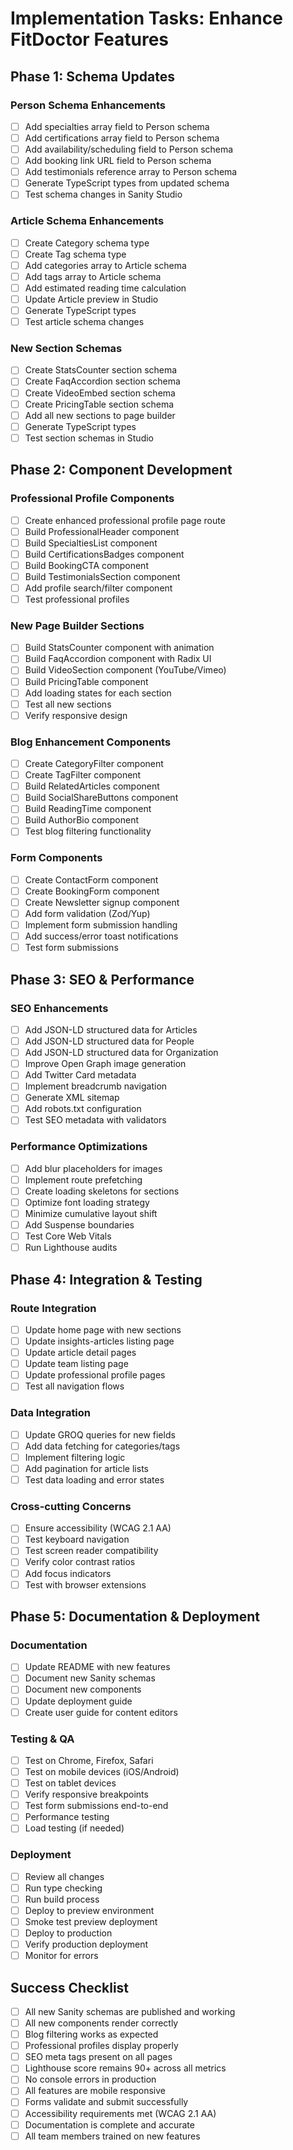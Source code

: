 # Implementation Tasks: Enhance FitDoctor Features

## Phase 1: Schema Updates

### Person Schema Enhancements
- [ ] Add specialties array field to Person schema
- [ ] Add certifications array field to Person schema
- [ ] Add availability/scheduling field to Person schema
- [ ] Add booking link URL field to Person schema
- [ ] Add testimonials reference array to Person schema
- [ ] Generate TypeScript types from updated schema
- [ ] Test schema changes in Sanity Studio

### Article Schema Enhancements
- [ ] Create Category schema type
- [ ] Create Tag schema type
- [ ] Add categories array to Article schema
- [ ] Add tags array to Article schema
- [ ] Add estimated reading time calculation
- [ ] Update Article preview in Studio
- [ ] Generate TypeScript types
- [ ] Test article schema changes

### New Section Schemas
- [ ] Create StatsCounter section schema
- [ ] Create FaqAccordion section schema
- [ ] Create VideoEmbed section schema
- [ ] Create PricingTable section schema
- [ ] Add all new sections to page builder
- [ ] Generate TypeScript types
- [ ] Test section schemas in Studio

## Phase 2: Component Development

### Professional Profile Components
- [ ] Create enhanced professional profile page route
- [ ] Build ProfessionalHeader component
- [ ] Build SpecialtiesList component
- [ ] Build CertificationsBadges component
- [ ] Build BookingCTA component
- [ ] Build TestimonialsSection component
- [ ] Add profile search/filter component
- [ ] Test professional profiles

### New Page Builder Sections
- [ ] Build StatsCounter component with animation
- [ ] Build FaqAccordion component with Radix UI
- [ ] Build VideoSection component (YouTube/Vimeo)
- [ ] Build PricingTable component
- [ ] Add loading states for each section
- [ ] Test all new sections
- [ ] Verify responsive design

### Blog Enhancement Components
- [ ] Create CategoryFilter component
- [ ] Create TagFilter component
- [ ] Build RelatedArticles component
- [ ] Build SocialShareButtons component
- [ ] Build ReadingTime component
- [ ] Build AuthorBio component
- [ ] Test blog filtering functionality

### Form Components
- [ ] Create ContactForm component
- [ ] Create BookingForm component
- [ ] Create Newsletter signup component
- [ ] Add form validation (Zod/Yup)
- [ ] Implement form submission handling
- [ ] Add success/error toast notifications
- [ ] Test form submissions

## Phase 3: SEO & Performance

### SEO Enhancements
- [ ] Add JSON-LD structured data for Articles
- [ ] Add JSON-LD structured data for People
- [ ] Add JSON-LD structured data for Organization
- [ ] Improve Open Graph image generation
- [ ] Add Twitter Card metadata
- [ ] Implement breadcrumb navigation
- [ ] Generate XML sitemap
- [ ] Add robots.txt configuration
- [ ] Test SEO metadata with validators

### Performance Optimizations
- [ ] Add blur placeholders for images
- [ ] Implement route prefetching
- [ ] Create loading skeletons for sections
- [ ] Optimize font loading strategy
- [ ] Minimize cumulative layout shift
- [ ] Add Suspense boundaries
- [ ] Test Core Web Vitals
- [ ] Run Lighthouse audits

## Phase 4: Integration & Testing

### Route Integration
- [ ] Update home page with new sections
- [ ] Update insights-articles listing page
- [ ] Update article detail pages
- [ ] Update team listing page
- [ ] Update professional profile pages
- [ ] Test all navigation flows

### Data Integration
- [ ] Update GROQ queries for new fields
- [ ] Add data fetching for categories/tags
- [ ] Implement filtering logic
- [ ] Add pagination for article lists
- [ ] Test data loading and error states

### Cross-cutting Concerns
- [ ] Ensure accessibility (WCAG 2.1 AA)
- [ ] Test keyboard navigation
- [ ] Test screen reader compatibility
- [ ] Verify color contrast ratios
- [ ] Add focus indicators
- [ ] Test with browser extensions

## Phase 5: Documentation & Deployment

### Documentation
- [ ] Update README with new features
- [ ] Document new Sanity schemas
- [ ] Document new components
- [ ] Update deployment guide
- [ ] Create user guide for content editors

### Testing & QA
- [ ] Test on Chrome, Firefox, Safari
- [ ] Test on mobile devices (iOS/Android)
- [ ] Test on tablet devices
- [ ] Verify responsive breakpoints
- [ ] Test form submissions end-to-end
- [ ] Performance testing
- [ ] Load testing (if needed)

### Deployment
- [ ] Review all changes
- [ ] Run type checking
- [ ] Run build process
- [ ] Deploy to preview environment
- [ ] Smoke test preview deployment
- [ ] Deploy to production
- [ ] Verify production deployment
- [ ] Monitor for errors

## Success Checklist

- [ ] All new Sanity schemas are published and working
- [ ] All new components render correctly
- [ ] Blog filtering works as expected
- [ ] Professional profiles display properly
- [ ] SEO meta tags present on all pages
- [ ] Lighthouse score remains 90+ across all metrics
- [ ] No console errors in production
- [ ] All features are mobile responsive
- [ ] Forms validate and submit successfully
- [ ] Accessibility requirements met (WCAG 2.1 AA)
- [ ] Documentation is complete and accurate
- [ ] All team members trained on new features

